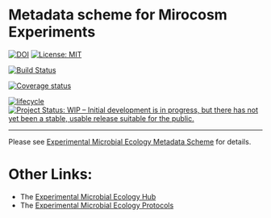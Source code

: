 Metadata scheme for Mirocosm Experiments
================

<!-- README.md is generated from README.Rmd. Please edit that file -->

[![DOI](https://zenodo.org/badge/156543918.svg)](https://zenodo.org/badge/latestdoi/156543918)
[![License:
MIT](https://img.shields.io/badge/License-MIT-yellow.svg)](https://opensource.org/licenses/MIT)

[![Build
Status](https://travis-ci.com/Exp-Micro-Ecol-Hub/emeScheme.svg?branch=master)](https://travis-ci.com/Exp-Micro-Ecol-Hub/emeScheme)
<!-- [![AppVeyor build status](https://ci.appveyor.com/api/projects/status/github/Exp-Micro-Ecol-Hub/emeScheme?branch=master&svg=true)](https://ci.appveyor.com/project/Exp-Micro-Ecol-Hub/emeScheme) -->

[![Coverage
status](https://codecov.io/gh/Exp-Micro-Ecol-Hub/emeScheme/branch/master/graph/badge.svg)](https://codecov.io/github/Exp-Micro-Ecol-Hub/emeScheme?branch=master)

[![lifecycle](https://img.shields.io/badge/lifecycle-maturing-orange.png)](https://www.tidyverse.org/lifecycle/#mturing)
[![Project Status: WIP – Initial development is in progress, but there
has not yet been a stable, usable release suitable for the
public.](https://www.repostatus.org/badges/latest/wip.svg)](https://www.repostatus.org/#wip)

-----

Please see [Experimental Microbial Ecology Metadata
Scheme](https://exp-micro-ecol-hub.github.io/emeScheme/) for details.

# Other Links:

  - The [Experimental Microbial Ecology Hub](http://emeh.info)
  - The [Experimental Microbial Ecology
    Protocols](http://emeh-protocols.readthedocs.org/en/latest/)
